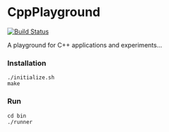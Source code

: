 # CppPlayground 
[![Build Status](https://travis-ci.org/stolosapo/CppPlayground.svg?branch=master)](https://travis-ci.org/stolosapo/CppPlayground)

A playground for C++ applications and experiments...


### Installation

```
./initialize.sh
make
```


### Run

```
cd bin
./runner
```
